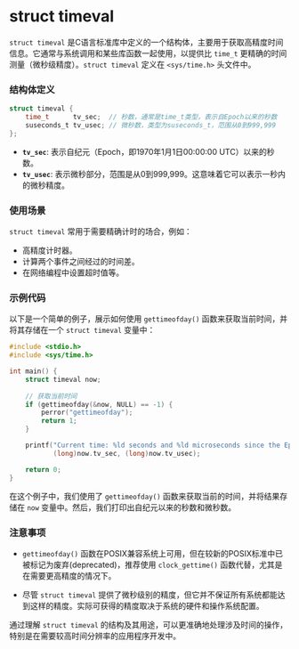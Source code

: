 # struct timeval

`struct timeval` 是C语言标准库中定义的一个结构体，主要用于获取高精度时间信息。它通常与系统调用和某些库函数一起使用，以提供比 `time_t` 更精确的时间测量（微秒级精度）。`struct timeval` 定义在 `<sys/time.h>` 头文件中。

### 结构体定义

```c
struct timeval {
    time_t      tv_sec;  // 秒数，通常是time_t类型，表示自Epoch以来的秒数
    suseconds_t tv_usec; // 微秒数，类型为suseconds_t，范围从0到999,999
};
```

- **`tv_sec`**: 表示自纪元（Epoch，即1970年1月1日00:00:00 UTC）以来的秒数。
- **`tv_usec`**: 表示微秒部分，范围是从0到999,999。这意味着它可以表示一秒内的微秒精度。

### 使用场景

`struct timeval` 常用于需要精确计时的场合，例如：

- 高精度计时器。
- 计算两个事件之间经过的时间差。
- 在网络编程中设置超时值等。

### 示例代码

以下是一个简单的例子，展示如何使用 `gettimeofday()` 函数来获取当前时间，并将其存储在一个 `struct timeval` 变量中：

```c
#include <stdio.h>
#include <sys/time.h>

int main() {
    struct timeval now;
    
    // 获取当前时间
    if (gettimeofday(&now, NULL) == -1) {
        perror("gettimeofday");
        return 1;
    }

    printf("Current time: %ld seconds and %ld microseconds since the Epoch\n",
           (long)now.tv_sec, (long)now.tv_usec);

    return 0;
}
```

在这个例子中，我们使用了 `gettimeofday()` 函数来获取当前的时间，并将结果存储在 `now` 变量中。然后，我们打印出自纪元以来的秒数和微秒数。

### 注意事项

- `gettimeofday()` 函数在POSIX兼容系统上可用，但在较新的POSIX标准中已被标记为废弃(deprecated)，推荐使用 `clock_gettime()` 函数代替，尤其是在需要更高精度的情况下。
  
- 尽管 `struct timeval` 提供了微秒级别的精度，但它并不保证所有系统都能达到这样的精度。实际可获得的精度取决于系统的硬件和操作系统配置。

通过理解 `struct timeval` 的结构及其用途，可以更准确地处理涉及时间的操作，特别是在需要较高时间分辨率的应用程序开发中。
